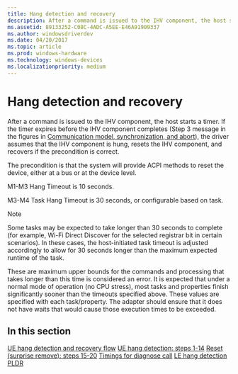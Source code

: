 ```yaml
---
title: Hang detection and recovery
description: After a command is issued to the IHV component, the host starts a timer.
ms.assetid: 89133252-C08C-4ADC-A5EE-E46A91909337
ms.author: windowsdriverdev
ms.date: 04/20/2017
ms.topic: article
ms.prod: windows-hardware
ms.technology: windows-devices
ms.localizationpriority: medium
---
```


# Hang detection and recovery


After a command is issued to the IHV component, the host starts a timer. If the timer expires before the IHV component completes (Step 3 message in the figures in [Communication model, synchronization, and abort](wdi-communication-model.md)), the driver assumes that the IHV component is hung, resets the IHV component, and recovers if the precondition is correct.

The precondition is that the system will provide ACPI methods to reset the device, either at a bus or at the device level.

M1-M3 Hang Timeout is 10 seconds.

M3-M4 Task Hang Timeout is 30 seconds, or configurable based on task.

> [!NOTE]
> Some tasks may be expected to take longer than 30 seconds to complete (for example, Wi-Fi Direct Discover for the selected registrar bit in certain scenarios). In these cases, the host-initiated task timeout is adjusted accordingly to allow for 30 seconds longer than the maximum expected runtime of the task. 

These are maximum upper bounds for the commands and processing that takes longer than this time is considered an error. It is expected that under a normal mode of operation (no CPU stress), most tasks and properties finish significantly sooner than the timeouts specified above. These values are specified with each task/property. The adapter should ensure that it does not have waits that would cause those execution times to be exceeded.

## In this section

[UE hang detection and recovery flow](wdi-ue-hang-detection-and-recovery-flow.md)
[UE hang detection: steps 1-14](wdi-ue-hang-detection--step-1-to-step-14.md)
[Reset (surprise remove): steps 15-20](wdi-reset--surprise-remove---steps-15-20.md)
[Timings for diagnose call](wdi-timings-for-diagnose-call.md)
[LE hang detection](wdi-le-hang-detection.md)
[PLDR](wdi-pldr-and-fldr.md)
 

 





